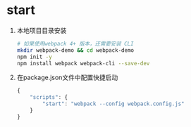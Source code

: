 # start

1. 本地项目目录安装
    ```sh
    # 如果使用webpack 4+ 版本，还需要安装 CLI
    mkdir webpack-demo && cd webpack-demo
    npm init -y
    npm install webpack webpack-cli --save-dev
    ```
2. 在package.json文件中配置快捷启动
    ```js
    {
        "scripts": {
            "start": "webpack --config webpack.config.js"
        }
    }
    ```